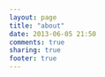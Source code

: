 ```yaml
---
layout: page
title: "about"
date: 2013-06-05 21:50
comments: true
sharing: true
footer: true
---
```

